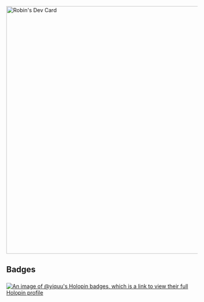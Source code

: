<a href="https://app.daily.dev/yiqu"><img src="https://api.daily.dev/devcards/v2/QU0ry129IbiYetLnEnwMI.png?type=wide&r=uz2" width="652" alt="Robin's Dev Card"/></a>

<h2 align="left">Badges</h2>

###
[![An image of @yiquu's Holopin badges, which is a link to view their full Holopin profile](https://holopin.me/yiquu)](https://holopin.io/@yiquu)
